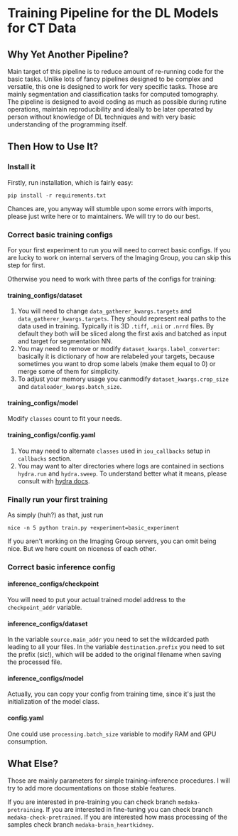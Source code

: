 # Training Pipeline for the DL Models for CT Data
## Why Yet Another Pipeline?

Main target of this pipeline is to reduce amount of re-running code for the basic tasks.
Unlike lots of fancy pipelines designed to be complex and versatile, this one is designed to work for very specific tasks.
Those are mainly segmentation and classification tasks for computed tomography.
The pipeline is designed to avoid coding as much as possible during rutine operations, maintain reproducibility and ideally to be later operated by person without knowledge of DL techniques and with very basic understanding of the programming itself.

## Then How to Use It?

### Install it

Firstly, run installation, which is fairly easy:

```shell
pip install -r requirements.txt
```
Chances are, you anyway will stumble upon some errors with imports, please just write here or to maintainers. We will try to do our best.

### Correct basic training configs

For your first experiment to run you will need to correct basic configs.
If you are lucky to work on internal servers of the Imaging Group, you can skip this step for first.

Otherwise you need to work with three parts of the configs for training:

#### training_configs/dataset
1. You will need to change `data_gatherer_kwargs.targets` and `data_gatherer_kwargs.targets`. They should represent real paths to the data used in training. Typically it is 3D `.tiff`, `.nii` or `.nrrd` files. By default they both will be sliced along the first axis and batched as input and target for segmentation NN.
2. You may need to remove or modify `dataset_kwargs.label_converter`: basically it is dictionary of how are relabeled your targets, because sometimes you want to drop some labels (make them equal to 0) or merge some of them for simplicity.
3. To adjust your memory usage you canmodify `dataset_kwargs.crop_size` and `dataloader_kwargs.batch_size`.

#### training_configs/model
Modify `classes` count to fit your needs.

#### training_configs/config.yaml
1. You may need to alternate `classes` used in `iou_callbacks` setup in `callbacks` section.
2. You may want to alter directories where logs are contained in sections `hydra.run` and `hydra.sweep`. To understand better what it means, please consult with [hydra docs](https://hydra.cc/docs/configure_hydra/workdir/).

### Finally run your first training

As simply (huh?) as that, just run
```shell
nice -n 5 python train.py +experiment=basic_experiment
```
If you aren't working on the Imaging Group servers, you can omit being nice. 
But we here count on niceness of each other.

### Correct basic inference config

#### inference_configs/checkpoint
You will need to put your actual trained model address to the `checkpoint_addr` variable.

#### inference_configs/dataset
In the variable `source.main_addr` you need to set the wildcarded path leading to all your files.
In the variable `destination.prefix` you need to set the prefix (sic!), which will be added to the original filename when saving the processed file.

#### inference_configs/model
Actually, you can copy your config from training time, since it's just the initialization of the model class.

#### config.yaml
One could use `processing.batch_size` variable to modify RAM and GPU consumption.



## What Else?
Those are mainly parameters for simple training-inference procedures. I will try to add more documentations on those stable features.

If you are interested in pre-training you can check branch `medaka-pretraining`.
If you are interested in fine-tuning you can check branch `medaka-check-pretrained`.
If you are interested how mass processing of the samples check branch `medaka-brain_heartkidney`.


